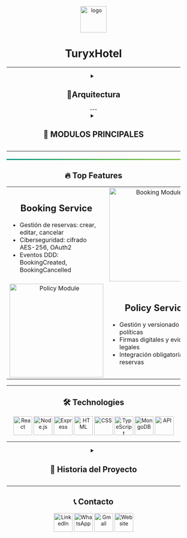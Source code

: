 <div align="center">
   <div style="gap: 10px; padding: 10px 20px;">  
      
 <img width="70" height="70" alt="logo" src="https://github.com/user-attachments/assets/49d3f374-97b2-44c9-a484-a70db38b5620" alt="TuryxHotel_logo" width="250" />
 <h1>TuryxHotel</h1>

---
<details>
 <summary><h2>🌃Arquitectura</h2></summary>

<img width="973" height="617" alt="image" src="https://github.com/user-attachments/assets/07c28638-4bdd-42f3-b56a-af677a0387db"  width="600"/>


</details>
---

<details>
   <summary><h2>🏨 MODULOS PRINCIPALES</h2></summary>
<p align="center">

**TuryxHotel** es una plataforma integral para gestión hotelera con enfoque en **automatización**, **seguridad** y **experiencia del usuario**.  

✔ 🔐 Servicio de Reserva con Ciberseguridad Integrada  
✔ 💬 Integración con WhatsApp + Automatización (n8n)
✔ 📲 Servicio de Mensajería Interna
✔ 👥 Grupos Estilo Red Social
✔ 💳 Pasarela de Pago
✔ 🧑‍💼 Sistema de Roles y Perfiles
✔🖼️ Galería de Fotos
✔ 🔐 Autenticación Segura

</p>

<table align="center">
  <td>
    <tr align="right">
      <h2>🚀 Módulos Principales</h2>
      🔐 Servicio de Reserva con Ciberseguridad  
      💬 Chat y Grupos Estilo Red Social  
      📲 Integración con WhatsApp + n8n  
      💳 Pasarela de Pago Segura  
      👥 Sistema de Roles y Perfiles  
      🖼 Galería de Imágenes para Hoteles  
    </tr>
    <tr align="left">
       <a href="https://turyxhotel.netlify.app/">
       <img src="https://github.com/user-attachments/assets/bbbbbbbbbbbb" alt="App Preview" width="150">          
       </a>                     
       <a href="https://github.com/turyxhotel">
       <img src="https://github.com/user-attachments/assets/cccccccccccc" alt="GitHub" width="150">           
       </a>
    </tr>
  </td>
</table>
</details>

---

<hr style="border: none; height: 3px; background: linear-gradient(90deg, #009688, #4CAF50, #8BC34A); margin: 20px 0;">

<div>
   <h2>🔥 Top Features</h2>
   <table>
      <tr>
         <td>
            <div>
               <h2 align="center">Booking Service</h2>
               <ul>
                  <li>Gestión de reservas: crear, editar, cancelar</li>
                  <li>Ciberseguridad: cifrado AES-256, OAuth2</li>
                  <li>Eventos DDD: BookingCreated, BookingCancelled</li>
               </ul>
            </div>
         </td>
         <td align="center">
            <img src="https://github.com/user-attachments/assets/dddddddddddd" alt="Booking Module" width="250">
         </td>
      </tr>
      <tr>
         <td align="center">
            <img src="https://github.com/user-attachments/assets/eeeeeeeeeeee" alt="Policy Module" width="250">
         </td>
         <td>
            <div>
               <h2 align="center">Policy Service</h2>
               <ul>
                  <li>Gestión y versionado de políticas</li>
                  <li>Firmas digitales y evidencias legales</li>
                  <li>Integración obligatoria en reservas</li>
               </ul>
            </div>
         </td>
      </tr>
   </table>
</div>

---

<div align="center">
   <h2>🛠️ Technologies</h2>
   <p>
      <img src="https://github.com/user-attachments/assets/1eac8c20-efcf-45db-85ec-ae4bc656f06e" alt="React" width="50">
      <img src="https://github.com/user-attachments/assets/6091c091-8402-4a85-bb36-c48c3ff1d4ab" alt="Node.js" width="50">
      <img src="https://github.com/user-attachments/assets/37191562-bdc1-418d-888f-3de19f7dfe32" alt="Express" width="50">
      <img src="https://github.com/user-attachments/assets/51e27ad2-ded7-4994-ac7f-83aaa90cd221" alt="HTML" width="50">
      <img src="https://github.com/user-attachments/assets/7f33a537-4264-4d93-b5e1-ffce585b208f" alt="CSS" width="50">
      <img src="https://github.com/user-attachments/assets/4685736e-7ce9-45e9-b6c5-2d9ac7e4f0ab" alt="TypeScript" width="50">
      <img src="https://github.com/user-attachments/assets/9646bc56-c90b-45ef-98c4-df67e20ca65d" alt="MongoDB" width="50">
      <img src="https://github.com/user-attachments/assets/90cc58dd-fa77-4868-b1fc-e95bc8e6de3d" alt="API" width="50">
   </p>
</div>

---

<details>
   <summary><h2>📜 Historia del Proyecto</h2></summary>
<p>
TuryxHotel nació con la visión de transformar la industria hotelera mediante una plataforma digital que **automatiza procesos**, **garantiza la seguridad** y **mejora la experiencia tanto para viajeros como para hoteles**.  
El proyecto se basa en una arquitectura **DDD + Microservicios**, asegurando escalabilidad y resiliencia.  
Próximamente incorporaremos **IA para análisis legal**, **microservicios con Kubernetes** y **app móvil en React Native**.  
</p>
</details>

---

<div align="center">
   <h2>📞 Contacto</h2>
   <a href="https://www.linkedin.com/in/tu-perfil/"><img src="https://github.com/user-attachments/assets/a8263dbd-7b6c-448f-9c08-f2921c73170c" alt="LinkedIn" width="50"></a>
   <a href="https://wa.me/message/tu-whatsapp-id"><img src="https://github.com/user-attachments/assets/4a5b3f00-7420-4785-b3e8-ec42be6d31f7" alt="WhatsApp" width="50"></a>
   <a href="mailto:contacto@turyxhotel.com"><img src="https://github.com/user-attachments/assets/b0cd5e5c-bfd8-4f2c-ae3a-e0d5defadc76" alt="Gmail" width="50"></a>
   <a href="https://turyxhotel.netlify.app/"><img src="https://github.com/user-attachments/assets/e2041a1a-6ef9-4cf7-a5a5-4b4029234097" alt="Website" width="50"></a>
</div>



